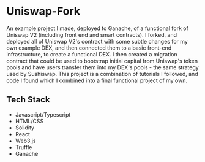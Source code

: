 # Uniswap-Fork
An example project I made, deployed to Ganache, of a functional fork of Uniswap V2 (including front end and smart contracts).  I forked, and deployed all of Uniswap V2's contract with some subtle changes for my own example DEX, and then connected them to a basic front-end infrastructure, to create a functional DEX.
I then created a migration contract that could be used to bootstrap initial capital from Uniswap's token pools and have users transfer them into my DEX's pools - the same strategy used by Sushiswap. This project is a combination of tutorials I followed, and code I found which I combined into a final functional project of my own.


## Tech Stack
- Javascript/Typescript
- HTML/CSS
- Solidity
- React
- Web3.js
- Truffle
- Ganache
